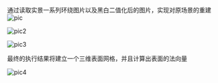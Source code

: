 通过读取实景一系列环绕图片以及黑白二值化后的图片，实现对原场景的重建![pic](G:\GithubProject\VisualHull\pic.png)

![pic2](G:\GithubProject\VisualHull\pic2.png)

![pic3](G:\GithubProject\VisualHull\pic3.png)

最终的执行结果将建立一个三维表面网格，并且计算出表面的法向量

![pic4](G:\GithubProject\VisualHull\pic4.png)

